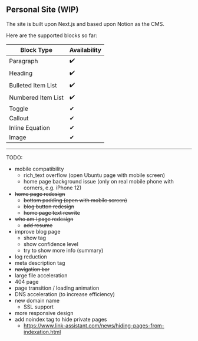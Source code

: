 ## Personal Site (WIP)

The site is built upon Next.js and based upon Notion as the CMS.

Here are the supported blocks so far:

| Block Type         | Availability |
|--------------------|--------------|
| Paragraph          | ✔️           |
| Heading            | ✔️           |
| Bulleted Item List | ✔️           |
| Numbered Item List | ✔️           |
| Toggle             | ✔            |
| Callout            | ✔            |
| Inline Equation    | ✔            |
| Image              | ✔            |

---
TODO:

* mobile compatibility
  * rich_text overflow (open Ubuntu page with mobile screen)
  * home page background issue (only on real mobile phone with corners, e.g. iPhone 12)
* ~~home page redesign~~
  * ~~bottom padding (open with mobile screen)~~
  * ~~blog button redesign~~
  * ~~home page text rewrite~~
* ~~who am i page redesign~~
  * ~~add resume~~
* improve blog page
  * show tag
  * show confidence level
  * try to show more info (summary)
* log reduction
* meta description tag
* ~~navigation bar~~
* large file acceleration
* 404 page
* page transition / loading animation
* DNS acceleration (to increase efficiency)
* new domain name
  * SSL support
* more responsive design
* add noindex tag to hide private pages
  * https://www.link-assistant.com/news/hiding-pages-from-indexation.html
